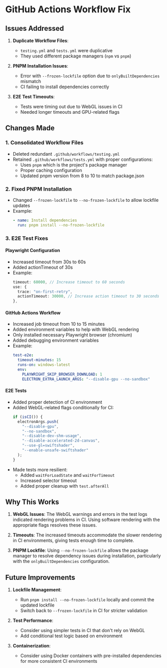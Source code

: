 # GitHub Actions Workflow Fix

## Issues Addressed

1. **Duplicate Workflow Files**: 
   - `testing.yml` and `tests.yml` were duplicative
   - They used different package managers (`npm` vs `pnpm`)

2. **PNPM Installation Issues**:
   - Error with `--frozen-lockfile` option due to `onlyBuiltDependencies` mismatch
   - CI failing to install dependencies correctly

3. **E2E Test Timeouts**:
   - Tests were timing out due to WebGL issues in CI
   - Needed longer timeouts and GPU-related flags

## Changes Made

### 1. Consolidated Workflow Files

- Deleted redundant `.github/workflows/testing.yml`
- Retained `.github/workflows/tests.yml` with proper configurations:
  - Uses `pnpm` which is the project's package manager
  - Proper caching configuration 
  - Updated pnpm version from 8 to 10 to match package.json

### 2. Fixed PNPM Installation

- Changed `--frozen-lockfile` to `--no-frozen-lockfile` to allow lockfile updates
- Example:
  ```yaml
  - name: Install dependencies
    run: pnpm install --no-frozen-lockfile
  ```

### 3. E2E Test Fixes

#### Playwright Configuration

- Increased timeout from 30s to 60s
- Added actionTimeout of 30s
- Example:
  ```typescript
  timeout: 60000, // Increase timeout to 60 seconds
  use: {
    trace: "on-first-retry",
    actionTimeout: 30000, // Increase action timeout to 30 seconds
  },
  ```

#### GitHub Actions Workflow

- Increased job timeout from 10 to 15 minutes
- Added environment variables to help with WebGL rendering
- Only installed necessary Playwright browser (chromium)
- Added debugging environment variables
- Example:
  ```yaml
  test-e2e:
    timeout-minutes: 15
    runs-on: windows-latest
    env:
      PLAYWRIGHT_SKIP_BROWSER_DOWNLOAD: 1
      ELECTRON_EXTRA_LAUNCH_ARGS: "--disable-gpu --no-sandbox"
  ```

#### E2E Tests

- Added proper detection of CI environment
- Added WebGL-related flags conditionally for CI:
  ```typescript
  if (isCI()) {
    electronArgs.push(
      "--disable-gpu",
      "--no-sandbox",
      "--disable-dev-shm-usage",
      "--disable-accelerated-2d-canvas",
      "--use-gl=swiftshader",
      "--enable-unsafe-swiftshader"
    );
  }
  ```
- Made tests more resilient:
  - Added `waitForLoadState` and `waitForTimeout`
  - Increased selector timeout
  - Added proper cleanup with `test.afterAll`

## Why This Works

1. **WebGL Issues**: The WebGL warnings and errors in the test logs indicated rendering problems in CI. Using software rendering with the appropriate flags resolves these issues.

2. **Timeouts**: The increased timeouts accommodate the slower rendering in CI environments, giving tests enough time to complete.

3. **PNPM Lockfile**: Using `--no-frozen-lockfile` allows the package manager to resolve dependency issues during installation, particularly with the `onlyBuiltDependencies` configuration.

## Future Improvements

1. **Lockfile Management**:
   - Run `pnpm install --no-frozen-lockfile` locally and commit the updated lockfile
   - Switch back to `--frozen-lockfile` in CI for stricter validation

2. **Test Performance**:
   - Consider using simpler tests in CI that don't rely on WebGL
   - Add conditional test logic based on environment

3. **Containerization**:
   - Consider using Docker containers with pre-installed dependencies for more consistent CI environments
